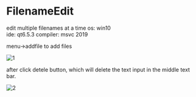 # FilenameEdit
edit multiple filenames at a time
os: win10  
ide: qt6.5.3
compiler: msvc 2019

menu->addfile to add files


![1](https://github.com/github121012/FilenameEdit/assets/156876047/8b3fd081-452d-441c-a070-f714110e58f1)

after click detele button, which will delete the text input in the middle text bar.


![2](https://github.com/github121012/FilenameEdit/assets/156876047/71667efc-2afe-4594-8a03-87a519d3a9d7)
